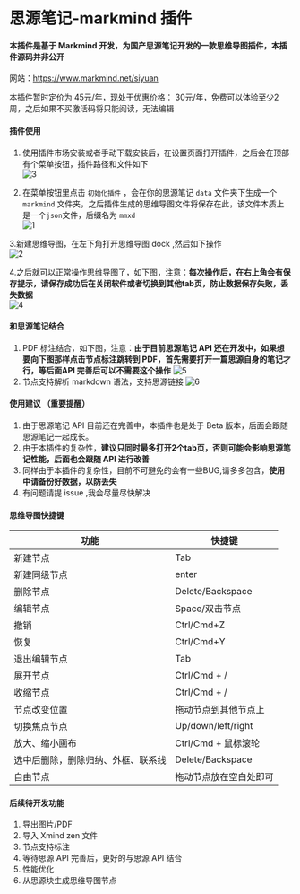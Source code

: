 # 思源笔记-markmind 插件

#### 本插件是基于 Markmind 开发，为国产思源笔记开发的一款思维导图插件，本插件源码并非公开
网站：https://www.markmind.net/siyuan

本插件暂时定价为 45元/年，现处于优惠价格： 30元/年，免费可以体验至少2周，之后如果不买激活码将只能阅读，无法编辑


#### 插件使用
1. 使用插件市场安装或者手动下载安装后，在设置页面打开插件，之后会在顶部有个菜单按钮，插件路径和文件如下  
![3](https://github.com/MarkMindCkm/siyuan-markmind/assets/18719494/3b718f38-981c-4109-ac31-aef196f6bcc6)

2. 在菜单按钮里点击 `初始化插件` ，会在你的思源笔记 `data` 文件夹下生成一个 `markmind` 文件夹，之后插件生成的思维导图文件将保存在此，该文件本质上是一个`json`文件，后缀名为 `mmxd`  
![1](https://github.com/MarkMindCkm/siyuan-markmind/assets/18719494/9d1db3d2-cec0-446e-93ee-06ab3751067f)

3.新建思维导图，在左下角打开思维导图 dock ,然后如下操作  
![2](https://github.com/MarkMindCkm/siyuan-markmind/assets/18719494/6c96c813-79d5-4c80-a7e8-e2ace02dd617)

4.之后就可以正常操作思维导图了，如下图，注意：**每次操作后，在右上角会有保存提示，请保存成功后在关闭软件或者切换到其他tab页，防止数据保存失败，丢失数据**  
![4](https://github.com/MarkMindCkm/siyuan-markmind/assets/18719494/531cecaa-d294-4452-9c25-8320d5476681)

#### 和思源笔记结合
1. PDF 标注结合，如下图，注意：**由于目前思源笔记 API 还在开发中，如果想要向下图那样点击节点标注跳转到 PDF，首先需要打开一篇思源自身的笔记才行，等后面API 完善后可以不需要这个操作**
![5](https://github.com/MarkMindCkm/siyuan-markmind/assets/18719494/338694bb-dee0-44d9-aa0c-7845803bc587)
2. 节点支持解析 markdown 语法，支持思源链接
![6](https://github.com/MarkMindCkm/siyuan-markmind/assets/18719494/1d6d9729-4fcf-46d1-ab27-675373da7b71)

#### 使用建议 （重要提醒）

1. 由于思源笔记 API 目前还在完善中，本插件也是处于 Beta 版本，后面会跟随思源笔记一起成长。
2. 由于本插件的复杂性，**建议只同时最多打开2个tab页，否则可能会影响思源笔记性能，后面也会跟随 API 进行改善**
3. 同样由于本插件的复杂性，目前不可避免的会有一些BUG,请多多包含，**使用中请备份好数据，以防丢失**
4. 有问题请提 issue ,我会尽量尽快解决

#### 思维导图快捷键

|功能                           | 快捷键                   |
| --------------------------------------- | ---------------------------- |
| 新建节点                          | Tab                          |
| 新建同级节点                      | enter                        |
| 删除节点                             | Delete/Backspace             |
| 编辑节点                              | Space/双击节点          |
| 撤销                                   | Ctrl/Cmd+Z                   |
| 恢复                                    | Ctrl/Cmd+Y                   |
| 退出编辑节点                          | Tab                          |
| 展开节点                             | Ctrl/Cmd + /                 |
| 收缩节点                           | Ctrl/Cmd + /                 |
| 节点改变位置               | 拖动节点到其他节点上          |
| 切换焦点节点                               | Up/down/left/right           |
| 放大、缩小画布                             | Ctrl/Cmd + 鼠标滚轮       |
| 选中后删除，删除归纳、外框、联系线 | Delete/Backspace             |
| 自由节点 | 拖动节点放在空白处即可             |

#### 后续待开发功能
1. 导出图片/PDF
2. 导入 Xmind zen 文件
3. 节点支持标注
4. 等待思源 API 完善后，更好的与思源 API 结合
5. 性能优化
6. 从思源块生成思维导图节点

